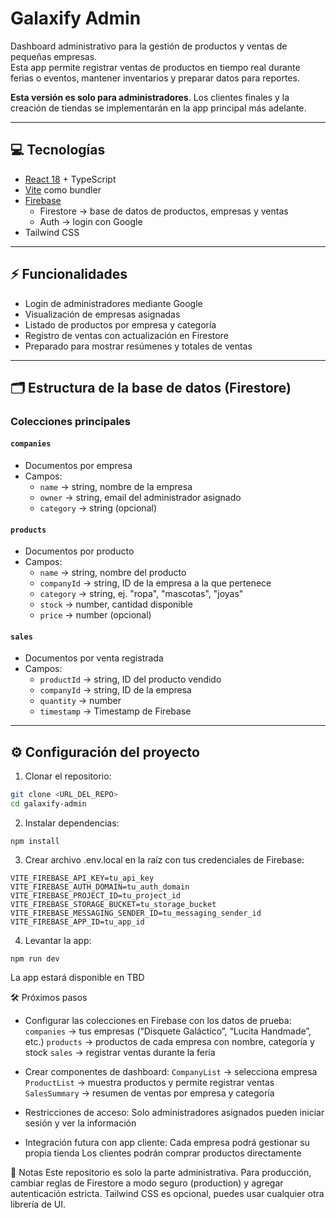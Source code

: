 # Galaxify Admin

Dashboard administrativo para la gestión de productos y ventas de pequeñas empresas.  
Esta app permite registrar ventas de productos en tiempo real durante ferias o eventos, mantener inventarios y preparar datos para reportes.  

**Esta versión es solo para administradores**. Los clientes finales y la creación de tiendas se implementarán en la app principal más adelante.

---

## 💻 Tecnologías

- [React 18](https://reactjs.org/) + TypeScript  
- [Vite](https://vitejs.dev/) como bundler  
- [Firebase](https://firebase.google.com/)  
  - Firestore → base de datos de productos, empresas y ventas  
  - Auth → login con Google  
- Tailwind CSS

---

## ⚡ Funcionalidades

- Login de administradores mediante Google  
- Visualización de empresas asignadas  
- Listado de productos por empresa y categoría  
- Registro de ventas con actualización en Firestore  
- Preparado para mostrar resúmenes y totales de ventas  

---

## 🗂️ Estructura de la base de datos (Firestore)

### **Colecciones principales**

#### `companies`
- Documentos por empresa
- Campos:
  - `name` → string, nombre de la empresa
  - `owner` → string, email del administrador asignado
  - `category` → string (opcional)
  
#### `products`
- Documentos por producto
- Campos:
  - `name` → string, nombre del producto
  - `companyId` → string, ID de la empresa a la que pertenece
  - `category` → string, ej. "ropa", "mascotas", "joyas"
  - `stock` → number, cantidad disponible
  - `price` → number (opcional)
  
#### `sales`
- Documentos por venta registrada
- Campos:
  - `productId` → string, ID del producto vendido
  - `companyId` → string, ID de la empresa
  - `quantity` → number
  - `timestamp` → Timestamp de Firebase

---

## ⚙️ Configuración del proyecto

1. Clonar el repositorio:

```bash
git clone <URL_DEL_REPO>
cd galaxify-admin
```


2. Instalar dependencias:
```
npm install
```

3. Crear archivo .env.local en la raíz con tus credenciales de Firebase:
```
VITE_FIREBASE_API_KEY=tu_api_key
VITE_FIREBASE_AUTH_DOMAIN=tu_auth_domain
VITE_FIREBASE_PROJECT_ID=tu_project_id
VITE_FIREBASE_STORAGE_BUCKET=tu_storage_bucket
VITE_FIREBASE_MESSAGING_SENDER_ID=tu_messaging_sender_id
VITE_FIREBASE_APP_ID=tu_app_id
```

4. Levantar la app:
```
npm run dev
```


La app estará disponible en TBD

🛠️ Próximos pasos
- Configurar las colecciones en Firebase con los datos de prueba:
`companies` → tus empresas (“Disquete Galáctico”, “Lucita Handmade”, etc.)
`products` → productos de cada empresa con nombre, categoría y stock
`sales` → registrar ventas durante la feria

- Crear componentes de dashboard:
`CompanyList` → selecciona empresa
`ProductList` → muestra productos y permite registrar ventas
`SalesSummary` → resumen de ventas por empresa y categoría

- Restricciones de acceso:
Solo administradores asignados pueden iniciar sesión y ver la información

- Integración futura con app cliente:
Cada empresa podrá gestionar su propia tienda
Los clientes podrán comprar productos directamente

📌 Notas
Este repositorio es solo la parte administrativa.
Para producción, cambiar reglas de Firestore a modo seguro (production) y agregar autenticación estricta.
Tailwind CSS es opcional, puedes usar cualquier otra librería de UI.